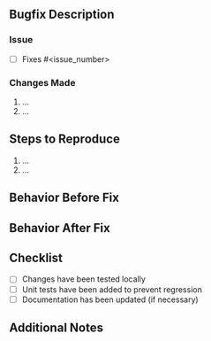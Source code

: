 ## Bugfix Description  
### Issue  
<!-- Briefly describe the bug being fixed. Link to the issue if applicable. -->  
- [ ] Fixes #<issue_number>  

### Changes Made  
<!-- Explain what changes were made to fix the bug. -->  
1. ...  
2. ...  

## Steps to Reproduce  
<!-- Provide the steps to reproduce the bug before the fix. -->  
1. ...  
2. ...  

## Behavior Before Fix  
<!-- Describe the behavior before the fix. Include screenshots or logs if necessary. -->  

## Behavior After Fix  
<!-- Describe the expected behavior after the fix. Include screenshots or logs if necessary. -->  

## Checklist  
- [ ] Changes have been tested locally  
- [ ] Unit tests have been added to prevent regression  
- [ ] Documentation has been updated (if necessary)  

## Additional Notes  
<!-- Add any other relevant information, such as challenges during the fix or suggestions for further improvements. -->  

